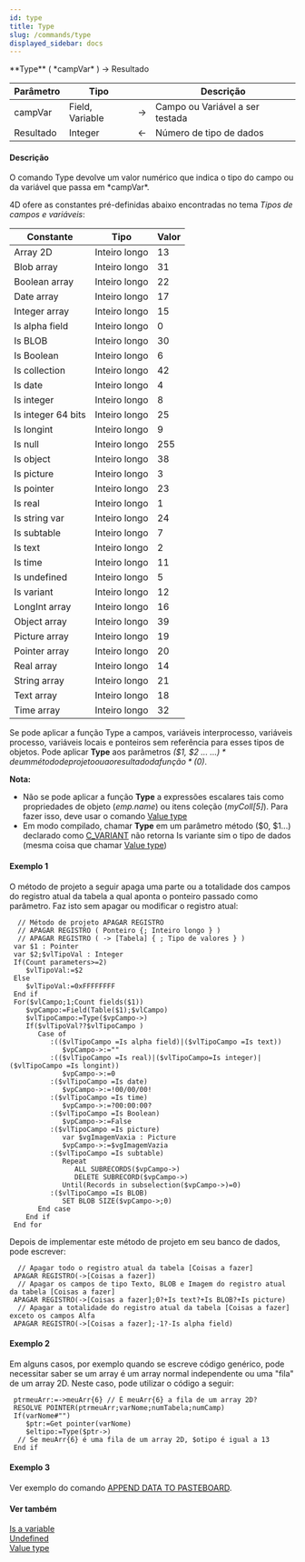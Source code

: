 ```yaml
---
id: type
title: Type
slug: /commands/type
displayed_sidebar: docs
---
```


<!--REF #_command_.Type.Syntax-->**Type** ( *campVar* ) -> Resultado<!-- END REF-->
<!--REF #_command_.Type.Params-->
| Parâmetro | Tipo |  | Descrição |
| --- | --- | --- | --- |
| campVar | Field, Variable | &rarr; | Campo ou Variável a ser testada |
| Resultado | Integer | &larr; | Número de tipo de dados |

<!-- END REF-->

#### Descrição 

<!--REF #_command_.Type.Summary-->O comando Type devolve um valor numérico que indica o tipo do campo ou da variável que passa em *campVar*.<!-- END REF-->

4D ofere as constantes pré-definidas abaixo encontradas no tema *Tipos de campos e variáveis*:

| Constante          | Tipo          | Valor |
| ------------------ | ------------- | ----- |
| Array 2D           | Inteiro longo | 13    |
| Blob array         | Inteiro longo | 31    |
| Boolean array      | Inteiro longo | 22    |
| Date array         | Inteiro longo | 17    |
| Integer array      | Inteiro longo | 15    |
| Is alpha field     | Inteiro longo | 0     |
| Is BLOB            | Inteiro longo | 30    |
| Is Boolean         | Inteiro longo | 6     |
| Is collection      | Inteiro longo | 42    |
| Is date            | Inteiro longo | 4     |
| Is integer         | Inteiro longo | 8     |
| Is integer 64 bits | Inteiro longo | 25    |
| Is longint         | Inteiro longo | 9     |
| Is null            | Inteiro longo | 255   |
| Is object          | Inteiro longo | 38    |
| Is picture         | Inteiro longo | 3     |
| Is pointer         | Inteiro longo | 23    |
| Is real            | Inteiro longo | 1     |
| Is string var      | Inteiro longo | 24    |
| Is subtable        | Inteiro longo | 7     |
| Is text            | Inteiro longo | 2     |
| Is time            | Inteiro longo | 11    |
| Is undefined       | Inteiro longo | 5     |
| Is variant         | Inteiro longo | 12    |
| LongInt array      | Inteiro longo | 16    |
| Object array       | Inteiro longo | 39    |
| Picture array      | Inteiro longo | 19    |
| Pointer array      | Inteiro longo | 20    |
| Real array         | Inteiro longo | 14    |
| String array       | Inteiro longo | 21    |
| Text array         | Inteiro longo | 18    |
| Time array         | Inteiro longo | 32    |

Se pode aplicar a função Type a campos, variáveis interprocesso, variáveis processo, variáveis locais e ponteiros sem referência para esses tipos de objetos. Pode aplicar **Type** aos parâmetros *($1, $2 ... ${...})* de um método de projeto ou ao resultado da função *($0)*.

**Nota:** 

* Não se pode aplicar a função **Type** a expressões escalares tais como propriedades de objeto (*emp.name*) ou itens coleção (*myColl\[5\]*). Para fazer isso, deve usar o comando [Value type](value-type.md)
* Em modo compilado, chamar **Type** em um parâmetro método ($0, $1...) declarado como [C\_VARIANT](c-variant.md) não retorna Is variante sim o tipo de dados (mesma coisa que chamar [Value type](value-type.md))

#### Exemplo 1 

O método de projeto a seguir apaga uma parte ou a totalidade dos campos do registro atual da tabela a qual aponta o ponteiro passado como parâmetro. Faz isto sem apagar ou modificar o registro atual: 

```4d
  // Método de projeto APAGAR REGISTRO
  // APAGAR REGISTRO ( Ponteiro {; Inteiro longo } )
  // APAGAR REGISTRO ( -> [Tabela] { ; Tipo de valores } )
 var $1 : Pointer
 var $2;$vlTipoVal : Integer
 If(Count parameters>=2)
    $vlTipoVal:=$2
 Else
    $vlTipoVal:=0xFFFFFFFF
 End if
 For($vlCampo;1;Count fields($1))
    $vpCampo:=Field(Table($1);$vlCampo)
    $vlTipoCampo:=Type($vpCampo->)
    If($vlTipoVal??$vlTipoCampo )
       Case of
          :(($vlTipoCampo =Is alpha field)|($vlTipoCampo =Is text))
             $vpCampo->:=""
          :(($vlTipoCampo =Is real)|($vlTipoCampo=Is integer)|($vlTipoCampo =Is longint))
             $vpCampo->:=0
          :($vlTipoCampo =Is date)
             $vpCampo->:=!00/00/00!
          :($vlTipoCampo =Is time)
             $vpCampo->:=?00:00:00?
          :($vlTipoCampo =Is Boolean)
             $vpCampo->:=False
          :($vlTipoCampo =Is picture)
             var $vgImagemVaxia : Picture
             $vpCampo->:=$vgImagemVazia
          :($vlTipoCampo =Is subtable)
             Repeat
                ALL SUBRECORDS($vpCampo->)
                DELETE SUBRECORD($vpCampo->)
             Until(Records in subselection($vpCampo->)=0)
          :($vlTipoCampo =Is BLOB)
             SET BLOB SIZE($vpCampo->;0)
       End case
    End if
 End for
```

Depois de implementar este método de projeto em seu banco de dados, pode escrever:

```4d
  // Apagar todo o registro atual da tabela [Coisas a fazer]
 APAGAR REGISTRO(->[Coisas a fazer])
  // Apagar os campos de tipo Texto, BLOB e Imagem do registro atual da tabela [Coisas a fazer]
 APAGAR REGISTRO(->[Coisas a fazer];0?+Is text?+Is BLOB?+Is picture)
  // Apagar a totalidade do registro atual da tabela [Coisas a fazer] exceto os campos Alfa
 APAGAR REGISTRO(->[Coisas a fazer];-1?-Is alpha field)
```

#### Exemplo 2 

Em alguns casos, por exemplo quando se escreve código genérico, pode necessitar saber se um array é um array normal independente ou uma "fila" de um array 2D. Neste caso, pode utilizar o código a seguir:  

```4d
 ptrmeuArr:=->meuArr{6} // É meuArr{6} a fila de um array 2D?
 RESOLVE POINTER(ptrmeuArr;varNome;numTabela;numCamp)
 If(varNome#"")
    $ptr:=Get pointer(varNome)
    $eltipo:=Type($ptr->)
  // Se meuArr{6} é uma fila de um array 2D, $otipo é igual a 13
 End if
```

#### Exemplo 3 

Ver exemplo do comando [APPEND DATA TO PASTEBOARD](append-data-to-pasteboard.md "APPEND DATA TO PASTEBOARD").

#### Ver também 

[Is a variable](is-a-variable.md)  
[Undefined](undefined.md)  
[Value type](value-type.md)  